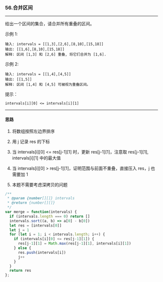 ### 56.合并区间

---

给出一个区间的集合，请合并所有重叠的区间。

示例 1:
```
输入: intervals = [[1,3],[2,6],[8,10],[15,18]]
输出: [[1,6],[8,10],[15,18]]
解释: 区间 [1,3] 和 [2,6] 重叠, 将它们合并为 [1,6].
```
示例 2:
```
输入: intervals = [[1,4],[4,5]]
输出: [[1,5]]
解释: 区间 [1,4] 和 [4,5] 可被视为重叠区间。
```
提示：
```
intervals[i][0] <= intervals[i][1]
```
---
#### 思路

1. 将数组按照左边界排序

2. 用 j 记录 res 的下标

3. 当 intervals[i][0] <= res[j-1][1] 时，更新 res[j-1][1]，注意取 res[j-1][1], intervals[i][1] 中的最大值

4. 当 intervals[i][0] > res[j-1][1]，证明范围与前面不重叠，直接压入 res，j 也需要加 1

5. 本题不需要考虑深拷贝的问题

``` js
/**
 * @param {number[][]} intervals
 * @return {number[][]}
 */
var merge = function(intervals) {
  if (intervals.length === 0) return []
  intervals.sort((a, b) => a[0] - b[0])
  let res = [intervals[0]]
  let j = 1
  for (let i = 1; i < intervals.length; i++) {
    if (intervals[i][0] <= res[j-1][1]) {
      res[j-1][1] = Math.max(res[j-1][1], intervals[i][1])
    } else {
      res.push(intervals[i])
      j++
    }
  }
  return res
}; 
```
